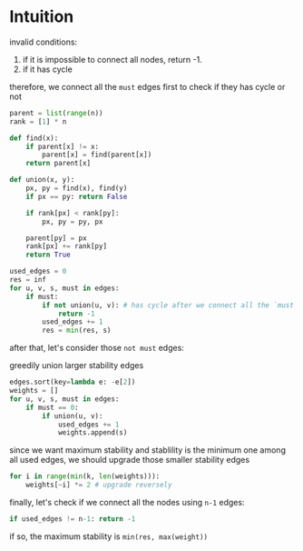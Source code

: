 # Intuition

invalid conditions:

1. if it is impossible to connect all nodes, return -1.
2. if it has cycle

therefore, we connect all the `must` edges first to check if they has cycle or not

```py
parent = list(range(n))
rank = [1] * n

def find(x):
    if parent[x] != x:
        parent[x] = find(parent[x])
    return parent[x]

def union(x, y):
    px, py = find(x), find(y)
    if px == py: return False

    if rank[px] < rank[py]:
        px, py = py, px

    parent[py] = px
    rank[px] += rank[py]
    return True

used_edges = 0
res = inf
for u, v, s, must in edges:
    if must:
        if not union(u, v): # has cycle after we connect all the `must` edges
            return -1
        used_edges += 1
        res = min(res, s)
```

after that, let's consider those `not must` edges:

greedily union larger stability edges

```py
edges.sort(key=lambda e: -e[2])
weights = []
for u, v, s, must in edges:
    if must == 0:
        if union(u, v):
            used_edges += 1
            weights.append(s)
```

since we want maximum stability and stablility is the minimum one among all used edges, we should upgrade those smaller stability edges

```py
for i in range(min(k, len(weights))):
    weights[~i] *= 2 # upgrade reversely
```

finally, let's check if we connect all the nodes using `n-1` edges:

```py
if used_edges != n-1: return -1
```

if so, the maximum stability is `min(res, max(weight))`